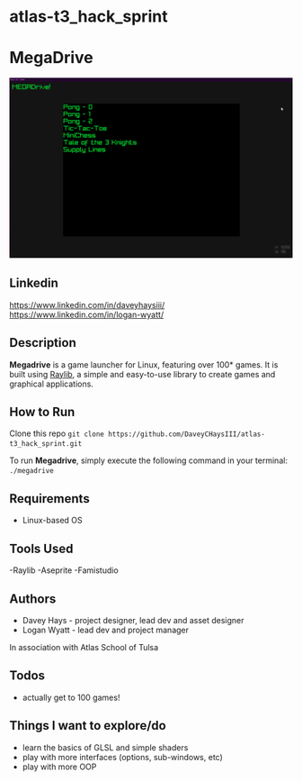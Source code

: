 # atlas-t3_hack_sprint


# MegaDrive

![MEGADRIVE](./MEGADRIVE.png)

## Linkedin

https://www.linkedin.com/in/daveyhaysiii/
https://www.linkedin.com/in/logan-wyatt/

## Description

**Megadrive** is a game launcher for Linux, featuring over 100\* games. It is built using [Raylib](https://www.raylib.com/), a simple and easy-to-use library to create games and graphical applications.

## How to Run

Clone this repo ``` git clone https://github.com/DaveyCHaysIII/atlas-t3_hack_sprint.git ```

To run **Megadrive**, simply execute the following command in your terminal:
```./megadrive```

## Requirements

- Linux-based OS

## Tools Used

-Raylib
-Aseprite
-Famistudio

## Authors

- Davey Hays  - project designer, lead dev and asset designer
- Logan Wyatt - lead dev and project manager

In association with Atlas School of Tulsa

## Todos

- actually get to 100 games!

## Things I want to explore/do

- learn the basics of GLSL and simple shaders
- play with more interfaces (options, sub-windows, etc)
- play with more OOP


